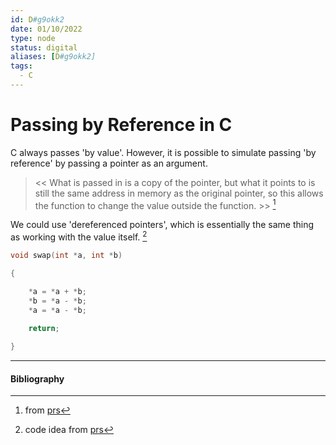 ```yaml
---
id: D#g9okk2
date: 01/10/2022
type: node
status: digital
aliases: [D#g9okk2]
tags:
  - C
---
```

# Passing by Reference in C

C always passes 'by value'. However, it is possible to simulate passing 'by reference' by passing a pointer as an argument.

> << What is passed in is a copy of the pointer, but what it points to is still the same address in memory as the original pointer, so this allows the function to change the value outside the function. >> [^1]

We could use 'dereferenced pointers', which is essentially the same thing as working with the value itself. [^2]

```C
void swap(int *a, int *b)

{

	*a = *a + *b;
	*b = *a - *b;
	*a = *a - *b;
	
	return;

}
```

---

#### Bibliography

[^1]: from [prs]
[^2]: code idea from [prs]

[prs]: [dev.to](https://dev.to/mikkel250/passing-by-value-passing-by-reference-in-c-1acg)
